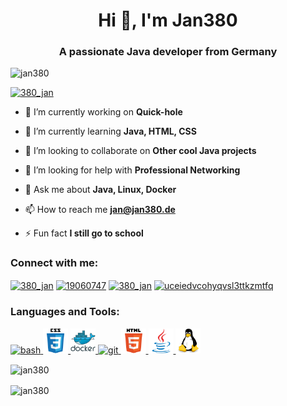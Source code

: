 <h1 align="center">Hi 👋, I'm Jan380</h1>
<h3 align="center">A passionate Java developer from Germany</h3>

<p align="left"> <img src="https://komarev.com/ghpvc/?username=jan380&label=Profile%20views&color=191ba9&style=flat" alt="jan380" /> </p>

<p align="left"> <a href="https://twitter.com/380_jan" target="blank"><img src="https://img.shields.io/twitter/follow/380_jan?logo=twitter&style=for-the-badge" alt="380_jan" /></a> </p>

- 🔭 I’m currently working on **Quick-hole**

- 🌱 I’m currently learning **Java, HTML, CSS**

- 👯 I’m looking to collaborate on **Other cool Java projects**

- 🤝 I’m looking for help with **Professional Networking**

- 💬 Ask me about **Java, Linux, Docker**

- 📫 How to reach me **jan@jan380.de**

- ⚡ Fun fact **I still go to school**

<h3 align="left">Connect with me:</h3>
<p align="left">
<a href="https://twitter.com/380_jan" target="blank"><img align="center" src="https://raw.githubusercontent.com/rahuldkjain/github-profile-readme-generator/master/src/images/icons/Social/twitter.svg" alt="380_jan" height="30" width="40" /></a>
<a href="https://stackoverflow.com/users/19060747" target="blank"><img align="center" src="https://raw.githubusercontent.com/rahuldkjain/github-profile-readme-generator/master/src/images/icons/Social/stack-overflow.svg" alt="19060747" height="30" width="40" /></a>
<a href="https://instagram.com/380_jan" target="blank"><img align="center" src="https://raw.githubusercontent.com/rahuldkjain/github-profile-readme-generator/master/src/images/icons/Social/instagram.svg" alt="380_jan" height="30" width="40" /></a>
<a href="https://www.youtube.com/c/uceiedvcohyqvsl3ttkzmtfq" target="blank"><img align="center" src="https://raw.githubusercontent.com/rahuldkjain/github-profile-readme-generator/master/src/images/icons/Social/youtube.svg" alt="uceiedvcohyqvsl3ttkzmtfq" height="30" width="40" /></a>
</p>

<h3 align="left">Languages and Tools:</h3>
<p align="left"> <a href="https://www.gnu.org/software/bash/" target="_blank" rel="noreferrer"> <img src="https://www.vectorlogo.zone/logos/gnu_bash/gnu_bash-icon.svg" alt="bash" width="40" height="40"/> </a> <a href="https://www.w3schools.com/css/" target="_blank" rel="noreferrer"> <img src="https://raw.githubusercontent.com/devicons/devicon/master/icons/css3/css3-original-wordmark.svg" alt="css3" width="40" height="40"/> </a> <a href="https://www.docker.com/" target="_blank" rel="noreferrer"> <img src="https://raw.githubusercontent.com/devicons/devicon/master/icons/docker/docker-original-wordmark.svg" alt="docker" width="40" height="40"/> </a> <a href="https://git-scm.com/" target="_blank" rel="noreferrer"> <img src="https://www.vectorlogo.zone/logos/git-scm/git-scm-icon.svg" alt="git" width="40" height="40"/> </a> <a href="https://www.w3.org/html/" target="_blank" rel="noreferrer"> <img src="https://raw.githubusercontent.com/devicons/devicon/master/icons/html5/html5-original-wordmark.svg" alt="html5" width="40" height="40"/> </a> <a href="https://www.java.com" target="_blank" rel="noreferrer"> <img src="https://raw.githubusercontent.com/devicons/devicon/master/icons/java/java-original.svg" alt="java" width="40" height="40"/> </a> <a href="https://www.linux.org/" target="_blank" rel="noreferrer"> <img src="https://raw.githubusercontent.com/devicons/devicon/master/icons/linux/linux-original.svg" alt="linux" width="40" height="40"/> </a> </p>

<p><img align="center" src="https://github-readme-stats.vercel.app/api/top-langs?username=jan380&show_icons=true&theme=dark&title_color=5cc2f2&text_color=5cc2f2&bg_color=191ba9&locale=en&layout=compact" alt="jan380" /></p>

<p><img align="center" src="https://github-readme-streak-stats.herokuapp.com/?user=jan380&theme=dark" alt="jan380" /></p>
